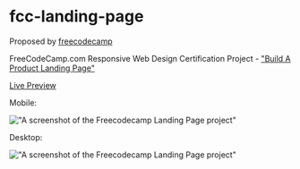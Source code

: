 # fcc-landing-page

Proposed by [freecodecamp](https://www.freecodecamp.org/learn/responsive-web-design/responsive-web-design-projects/build-a-product-landing-page)

FreeCodeCamp.com Responsive Web Design Certification Project - ["Build A Product Landing Page"](https://www.freecodecamp.org/learn/responsive-web-design/responsive-web-design-projects/build-a-product-landing-page)

[Live Preview](https://htmlpreview.github.io/?https://github.com/dev-math/projects/blob/master/sites/fcc-landing-page/index.html)

Mobile:

!["A screenshot of the Freecodecamp Landing Page project"](https://i.imgur.com/NAfI7cc.png)

Desktop:

!["A screenshot of the Freecodecamp Landing Page project"](https://i.imgur.com/cS8uATL.png)
